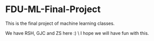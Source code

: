 # FDU-ML-Final-Project
This is the final project of machine learning classes.

We have RSH, GJC and ZS here :) \\
I hope we will have fun with this.

